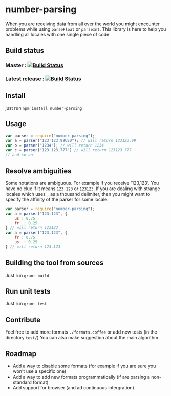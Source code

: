# number-parsing 

When you are receiving data from all over the world you might encounter problems while using `parseFloat` or `parseInt`. This library is here to help you handling all locales with one single piece of code.

## Build status

### Master : [![Build Status](https://travis-ci.org/GuillaumeLeclerc/number-parsing.svg?branch=master)](https://travis-ci.org/GuillaumeLeclerc/number-parsing)
### Latest release : [![Build Status](https://travis-ci.org/GuillaumeLeclerc/number-parsing.svg?branch=v0.3.0)](https://travis-ci.org/GuillaumeLeclerc/number-parsing)

## Install

just run `npm install number-parsing`

## Usage

```javascript 
var parser = require("number-parsing");
var a = parser("123'123.99USD"); // will return 123123.99
var b = parser("1234"); // will return 1234
var c = parser("123 123,777") // will return 123123.777
// and so on
```

## Resolve ambiguities
Some notations are ambiguous. For example if you receive '123,123'. You have no clue if it means `123.123` or `123123`. If you are dealing with strange locales which uses `,` as a thousand delimiter, then you might want to specify the affinity of the parser for some locale.
```javascript
var parser = require("number-parsing");
var a = parser("123,123", {
	us : 0.75
	fr  : 0.25
} // will return 123123
var a = parser("123,123", {
	fr : 0.75
	us  : 0.25
} // will return 123.123
```

## Building the tool from sources

Just run `grunt build`

## Run unit tests

Just run `grunt test`


## Contribute

Feel free to add more formats `./formats.coffee` or add new tests (in the directory `test/`)
You can also make suggestion about the main algorithm

## Roadmap 

- Add a way to disable some formats (for example if you are sure you won't use a specific one)
- Add a way to add new formats programmatically (if are parsing a non-standard format)
- Add support for browser (and ad continuous intergration)
